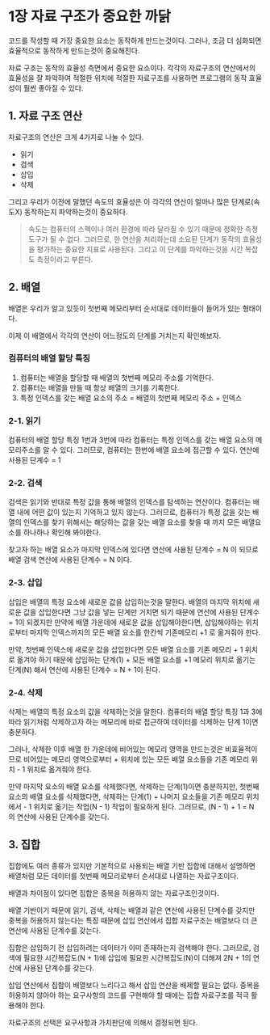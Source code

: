 # 1장 자료 구조가 중요한 까닭

코드를 작성할 때 가장 중요한 요소는 동작하게 만드는것이다.
그러나, 조금 더 심화되면 효율적으로 동작하게 만드는것이 중요해진다.

자료 구조는 동작의 효율성 측면에서 중요한 요소이다.
각각의 자료구조의 연산에서의 효율성을 잘 파악하여 적절한 위치에 적절한 자료구조를 사용하면 프로그램의 동작 효율성이 훨씬 좋아질 수 있다.

## 1. 자료 구조 연산
자료구조의 연산은 크게 4가지로 나눌 수 있다.
- 읽기
- 검색
- 삽입
- 삭제

그리고 우리가 이전에 말했던 속도의 효율성은 이 각각의 연산이 얼마나 많은 단계로(속도X) 동작하는지 파악하는것이 중요하다.
> 속도는 컴퓨터의 스펙이나 여러 환경에 따라 달라질 수 있기 때문에 정확한 측정 도구가 될 수 없다. 그러므로, 한 연산을 처리하는데 소요된 단계가 동작의 효율성을 평가하는 중요한 지표로 사용된다. 그리고 이 단계를 파악하는것을 시간 복잡도 측정이라고 부른다.

## 2. 배열
배열은 우리가 알고 있듯이 첫번째 메모리부터 순서대로 데이터들이 들어가 있는 형태이다.

이제 이 배열에서 각각의 연산이 어느정도의 단계를 거치는지 확인해보자.

### 컴퓨터의 배열 할당 특징
1. 컴퓨터는 배열을 할당할 때 배열의 첫번째 메모리 주소를 기억한다.
2. 컴퓨터는 배열을 만들 때 항상 배열의 크기를 기록한다.
3. 특정 인덱스를 갖는 배열 요소의 주소 = 배열의 첫번째 메모리 주소 + 인덱스


### 2-1. 읽기
컴퓨터의 배열 할당 특징 1번과 3번에 따라 컴퓨터는 특정 인덱스를 갖는 배열 요소의 메모리주소를 알 수 있다.
그러므로, 컴퓨터는 한번에 배열 요소에 접근할 수 있다.
연산에 사용된 단계수 = 1

### 2-2. 검색
검색은 읽기와 반대로 특정 값을 통해 배열의 인덱스를 탐색하는 연산이다.
컴퓨터는 배열 내에 어떤 값이 있는지 기억하고 있지 않는다.
그러므로, 컴퓨터가 특정 값을 갖는 배열의 인덱스를 찾기 위해서는 해당하는 값을 갖는 배열 요소를 찾을 때 까지 모든 배열요소를 하나하나 확인해 봐야한다.

찾고자 하는 배열 요소가 마지막 인덱스에 있다면 연산에 사용된 단계수 = N 이 되므로
배열 검색 연산에 사용된 단계수 = N 이다.

### 2-3. 삽입
삽입은 배열의 특정 요소에 새로운 값을 삽입하는것을 말한다.
배열의 마지막 위치에 새로운 값을 삽입한다면 그냥 값을 넣는 단계만 거치면 되기 때문에 연산에 사용된 단계수 = 1이 되겠지만
만약에 배열 가운데에 새로운 값을 삽입해야한다면, 삽입해야하는 위치로부터 마지막 인덱스까지의 모든 배열 요소를 한칸씩 기존메모리 +1 로 옮겨줘야 한다.

만약, 첫번째 인덱스에 새로운 값을 삽입한다면 모든 배열 요소를 기존 메모리 + 1 위치로 옮겨야 하기 때문에 
삽입하는 단계(1) + 모든 배열 요소를 +1 메모리 위치로 옮기는 단계(N) 해서
연산에 사용된 단계수 = N + 1이 된다.

### 2-4. 삭제
삭제는 배열의 특정 요소의 값을 삭제하는것을 말한다.
컴퓨터의 배열 할당 특징 1과 3에 따라 읽기처럼 삭제하고자 하는 메모리에 바로 접근하여 데이터를 삭제하는 단계 1이면 충분하다.

그러나, 삭제한 이후 배열 한 가운데에 비어있는 메모리 영역을 만드는것은 비효율적이므로 비어있는 메모리 영역으로부터 + 위치에 있는 모든 배열 요소들을 기존 메모리 위치 - 1 위치로 옮겨줘야 한다.

만약 마지막 요소의 배열 요소를 삭제했다면, 삭제하는 단계(1)이면 충분하지만,
첫번째 요소의 배열 요소를 삭제했다면, 삭제하는 단계(1) + 나머지 요소들을 기존 메모리 위치에서 - 1 위치로 옮기는 작업(N - 1) 작업이 필요하게 된다.
그러므로, (N - 1) + 1 = N 의 연산에 사용된 단계수를 갖는다.


## 3. 집합
집합에도 여러 종류가 있지만 기본적으로 사용되는 배열 기반 집합에 대해서 설명하면 배열처럼 모든 데이터를 첫번째 메모리로부터 순서대로 나열하는 자료구조이다. 

배열과 차이점이 있다면 집합은 중복을 허용하지 않는 자료구조인것이다.

배열 기반이기 때문에 읽기, 검색, 삭제는 배열과 같은 연산에 사용된 단계수를 갖지만
중복을 허용하지 않는다는 특징 때문에 삽입 연산에서 집합 자료구조는 배열보다 더 큰 연산에 사용된 단계수를 갖는다.

집합은 삽입하기 전 삽입하려는 데이터가 이미 존재하는지 검색해야 한다.
그러므로, 검색에 필요한 시간복잡도(N + 1)에 삽입에 필요한 시간복잡도(N)이 더해져 2N + 1의 연산에 사용된 단계수를 갖는다.

삽입 연산에서 집합이 배열보다 느리다고 해서 삽입 연산을 배제할 필요는 없다.
중복을 허용하지 않아야 하는 요구사항의 코드를 구현해야 할 때에는 집합 자료구조를 적극 활용해야 한다.

자료구조의 선택은 요구사항과 가치판단에 의해서 결정되면 된다.